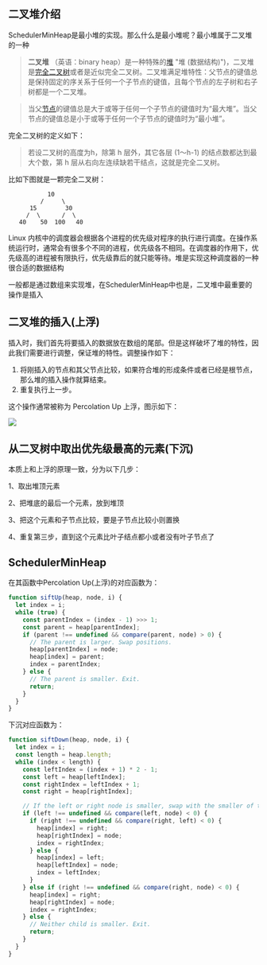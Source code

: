 ## 二叉堆介绍

SchedulerMinHeap是最小堆的实现。那么什么是最小堆呢？最小堆属于二叉堆的一种

> **二叉堆** （英语：binary heap）是一种特殊的[堆](https://zh.wikipedia.org/wiki/%E5%A0%86_(%E6%95%B0%E6%8D%AE%E7%BB%93%E6%9E%84)) "堆 (数据结构)")，二叉堆是[完全二叉树](https://zh.wikipedia.org/wiki/%E5%AE%8C%E5%85%A8%E4%BA%8C%E5%8F%89%E6%A0%91 "完全二叉树")或者是近似完全二叉树。二叉堆满足堆特性：父节点的键值总是保持固定的序关系于任何一个子节点的键值，且每个节点的左子树和右子树都是一个二叉堆。

> 当父[节点](https://zh.wikipedia.org/wiki/%E7%AF%80%E9%BB%9E "节点")的键值总是大于或等于任何一个子节点的键值时为“最大堆”。当父节点的键值总是小于或等于任何一个子节点的键值时为“最小堆”。

完全二叉树的定义如下：

> 若设二叉树的高度为h，除第 h 层外，其它各层 (1～h-1) 的结点数都达到最大个数，第 h 层从右向左连续缺若干结点，这就是完全二叉树。

比如下图就是一颗完全二叉树：

```text
           10
         /     \  
      15        30  
     /  \      /  \
   40    50  100   40
```

Linux 内核中的调度器会根据各个进程的优先级对程序的执行进行调度。在操作系统运行时，通常会有很多个不同的进程，优先级各不相同。在调度器的作用下，优先级高的进程被有限执行，优先级靠后的就只能等待。堆是实现这种调度器的一种很合适的数据结构

一般都是通过数组来实现堆，在SchedulerMinHeap中也是，二叉堆中最重要的操作是插入

## 二叉堆的插入(上浮)

插入时，我们首先将要插入的数据放在数组的尾部。但是这样破坏了堆的特性，因此我们需要进行调整，保证堆的特性。调整操作如下：

1. 将刚插入的节点和其父节点比较，如果符合堆的形成条件或者已经是根节点，那么堆的插入操作就算结束。
2. 重复执行上一步。

这个操作通常被称为 Percolation Up 上浮，图示如下：

![](https://pic1.zhimg.com/80/v2-c2abbc2859f025188a5acf2a4f2c6b78_1440w.webp)


## 从二叉树中取出优先级最高的元素(下沉)

本质上和上浮的原理一致，分为以下几步：

1、取出堆顶元素

2、把堆底的最后一个元素，放到堆顶

3、把这个元素和子节点比较，要是子节点比较小则置换

4、重复第三步，直到这个元素比叶子结点都小或者没有叶子节点了

## SchedulerMinHeap

在其函数中Percolation Up(上浮)的对应函数为：

```javascript
function siftUp(heap, node, i) {
  let index = i;
  while (true) {
    const parentIndex = (index - 1) >>> 1;
    const parent = heap[parentIndex];
    if (parent !== undefined && compare(parent, node) > 0) {
      // The parent is larger. Swap positions.
      heap[parentIndex] = node;
      heap[index] = parent;
      index = parentIndex;
    } else {
      // The parent is smaller. Exit.
      return;
    }
  }
}
```
下沉对应函数为：
```javascript
function siftDown(heap, node, i) {
  let index = i;
  const length = heap.length;
  while (index < length) {
    const leftIndex = (index + 1) * 2 - 1;
    const left = heap[leftIndex];
    const rightIndex = leftIndex + 1;
    const right = heap[rightIndex];

    // If the left or right node is smaller, swap with the smaller of those.
    if (left !== undefined && compare(left, node) < 0) {
      if (right !== undefined && compare(right, left) < 0) {
        heap[index] = right;
        heap[rightIndex] = node;
        index = rightIndex;
      } else {
        heap[index] = left;
        heap[leftIndex] = node;
        index = leftIndex;
      }
    } else if (right !== undefined && compare(right, node) < 0) {
      heap[index] = right;
      heap[rightIndex] = node;
      index = rightIndex;
    } else {
      // Neither child is smaller. Exit.
      return;
    }
  }
}
```
